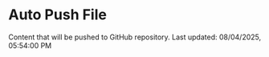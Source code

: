 # Auto Push File

Content that will be pushed to GitHub repository.
Last updated: 08/04/2025, 05:54:00 PM